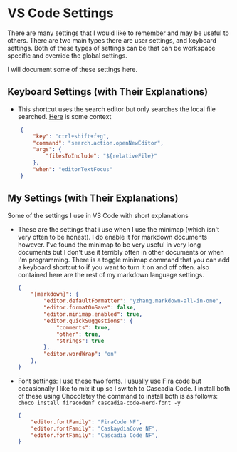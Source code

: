 # VS Code Settings

There are many settings that I would like to remember and may be useful to others. There are two main types there are user settings, and keyboard settings. Both of these types of settings can be that can be workspace specific and override the global settings.

I will document some of these settings here.

## Keyboard Settings (with Their Explanations)

- This shortcut uses the search editor but only searches the local file searched. [Here](https://github.com/microsoft/vscode/issues/92298#issuecomment-625555240) is some context

```JSON
    {
        "key": "ctrl+shift+f+g",
        "command": "search.action.openNewEditor",
        "args": {
            "filesToInclude": "${relativeFile}"
        },
        "when": "editorTextFocus"
    }
```

## My Settings (with Their Explanations)

Some of the settings I use in VS Code with short explanations

- These are the settings that i use when I use the minimap (which isn't very often to be honest). I do enable it for markdown documents however. I've found the minimap to be very useful in very long documents but I don't use it terribly often in other documents or when I'm programming. There is a toggle minimap command that you can add a keyboard shortcut to if you want to turn it on and off often. also contained here are the rest of my markdown language settings.

    ```JSON
    {
        "[markdown]": {
            "editor.defaultFormatter": "yzhang.markdown-all-in-one",
            "editor.formatOnSave": false,
            "editor.minimap.enabled": true,
            "editor.quickSuggestions": {
                "comments": true,
                "other": true,
                "strings": true
            },
            "editor.wordWrap": "on"
        },
    }
    ```

- Font settings: I use these two fonts. I usually use Fira code but occasionally I like to mix it up so I switch to Cascadia Code. I install both of these using Chocolatey the command to install both is as follows: `choco install firacodenf cascadia-code-nerd-font -y`

    ```JSON
    {
        "editor.fontFamily": "FiraCode NF",
        "editor.fontFamily": "CaskaydiaCove NF",
        "editor.fontFamily": "Cascadia Code NF",
    }
    ```
